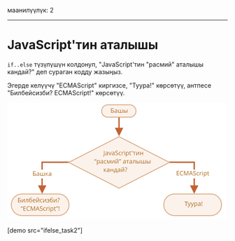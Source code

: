 маанилүүлүк: 2

---

# JavaScript'тин аталышы

`if..else` түзүлүшүн колдонуп, "JavaScript'тин "расмий" аталышы кандай?" деп сураган кодду жазыңыз.

Эгерде келүүчү "ECMAScript" киргизсе, "Туура!" көрсөтүү, антпесе "Билбейсизби? ECMAScript!" көрсөтүү.

![](ifelse_task2.svg)

[demo src="ifelse_task2"]
